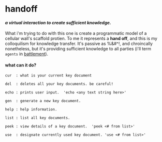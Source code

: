 # handoff

#### *a virtual interaction to create sufficient knowledge.*

What i'm trying to do with this one is create a programmatic model of a cellular wall's scaffold protien. To me it 
represents a **hand off**, and this is my colloquilism for knowledge transfer. It's passive as %&#^!, and chroincally 
nonetheless, but it's providing sufficient knowledge to all parties (i'll term `agents` in 
[battlement](https://github.com/white5moke/battlement)).

#### what can it do?
`cur  : what is your current key document`

`del  : deletes all your key documents. be careful!`

`echo : prints user input.  'echo <any text string here>'`

`gen  : generate a new key document.`

`help : help information.`

`list : list all key documents.`

`peek : view details of a key document.  'peek <# from list>'`

`use  : designate currently used key document. 'use <# from list>'`